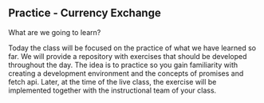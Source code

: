 ## Practice - Currency Exchange

What are we going to learn?

Today the class will be focused on the practice of what we have learned so far. We will provide a repository with exercises that should be developed throughout the day. The idea is to practice so you gain familiarity with creating a development environment and the concepts of promises and fetch api. Later, at the time of the live class, the exercise will be implemented together with the instructional team of your class.